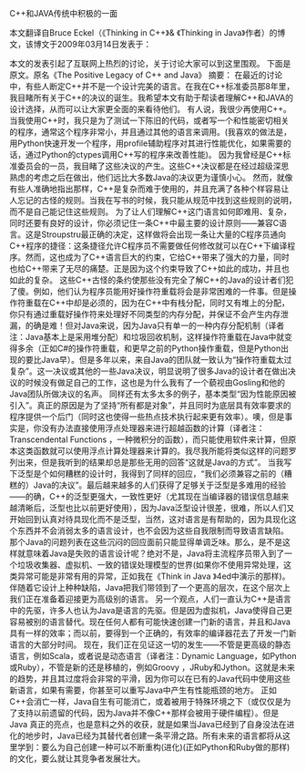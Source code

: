 C++和JAVA传统中积极的一面

本文翻译自Bruce Eckel（《Thinking in C++》& 《Thinking in Java》作者）的博文，该博文于2009年03月14日发表于：

本文的发表引起了互联网上热烈的讨论，关于讨论大家可以到这里围观。
下面是原文。原名《The Positive Legacy of C++ and Java》
摘要：
在最近的讨论中，有些人断定C++并不是一个设计完美的语言。在我在C++标准委员那8年里，我目睹所有关于C++的决议的诞生。我希望本文有助于帮读者理解C++和JAVA的设计选择，从而可以让大家更全面的来看待他们。
有人说，我很少再使用C++。当我使用C++时，我只是为了测试一下陈旧的代码，或者写一个和性能密切相关的程序，通常这个程序非常小，并且通过其他的语言来调用。(我喜欢的做法是，用Python快速开发一个程序，用profile辅助程序对其进行性能优化，如果需要的话，通过Python的ctypes调用C++写的程序来改善性能)。
因为我曾经是C++标准委员会的一员，我目睹了这些决议的产生。这些C++决议都是在经过超级深思熟虑的考虑之后在做出，他们远比大多数Java的决议更为谨慎小心。
然而，就像有些人准确地指出那样，C++是复杂而难于使用的，并且充满了各种个样容易让人忘记的古怪的规则。当我在写书的时候，我只能从规范中找到这些规则的说明，而不是自己能记住这些规则。
为了让人们理解C++这门语言如何即难用、复杂，同时还要有良好的设计，你必须记住一条C++中最主要的设计原则——兼容C语言。这是Stroupstru最正确的决定，这样做将会出现一条让大量的C程序员通向C++程序的捷径：这条捷径允许C程序员不需要做任何修改就可以在C++下编译程序。然而，这也成为了C++语言巨大的约束，它给C++带来了强大的力量，同时也给C++带来了无尽的痛楚。正是因为这个约束导致了C++如此的成功，并且也如此的复杂。
这些C++古怪的条约使那些没有完全了解C++的Java的设计者们犯了傻。例如，他们认为程序员能用好操作符重载将会是非常困难的一件事。但是操作符重载在C++中却是必须的，因为在C++中有栈分配，同时又有堆上的分配，你只有通过重载好操作符来处理好不同类型的内存分配，并保证不会产生内存泄漏，的确是难！但对Java来说，因为Java只有单一的一种内存分配机制（译者注：Java基本上是采用堆分配）和垃圾回收机制，这样操作符重载在Java中就变得多余（正如C#的操作符重载，和更早之前的Python操作重载，但是Python出现的要比Java早）。但是多年以来，来自Java的团队就一致认为“操作符重载太过复杂”。这一决议或其他的一些Java决议，明显说明了很多Java的设计者在做出决议的时候没有做足自己的工作，这也是为什么我有了一个藐视由Gosling和他的Java团队所做决议的名声。
同样还有太多太多的例子，基本类型“因为性能原因被引入”。真正的原因是为了坚持“所有都是对象”，并且同时为底层具有效率要求的程序提供一个后门（同时这也使得一些热点技术执行起来更有效率）。噢，但是事实是，你没有办法直接使用浮点处理器来进行超越函数的计算（译者注：Transcendental Functions ，一种微积分的函数），而只能使用软件来计算，但原本这类函数就可以使用浮点计算处理器来计算的。我尽我所能将类似这样的问题罗列出来，但是我听到的结果却总是那些无用的回答“这就是Java的方式”。
当我写下泛型是个如何糟糕的设计时，我得到了同样的回应，“我们必须兼容之前的（糟糕的）Java的决议”。最后越来越多的人们获得了足够关于泛型是多难用的经验——的确，C++的泛型更强大，一致性更好（尤其现在当编译器的错误信息越来越清晰后，泛型也比以前更好使用），因为Java泛型设计很差，很难，所以人们又开始回到认真对待具现化而不是泛型，当然，这对语言是有帮助的，因为具现化这个东西并不会消弱太多的语言设计，也不会因为这些自我限制而导致语言缺陷。
那个Java的问题列表在这些沉闷的回应面前只能显得单调乏味。那么，是不是这样就意味着Java是失败的语言设计呢？绝对不是，Java将主流程序员带入到了一个垃圾收集器、虚拟机、一致的错误处理模型的世界(如果你不使用异常处理，这类异常可能是非常有用的异常，正如我在《Think in Java 》4ed中演示的那样)。伴随着它设计上种种缺陷，Java把我们带领到了一个更高的层次，在这个层次上我们正在准备着迎接更为高级别的语言。
另一个观点，人们一直认为C++是语言中的先驱，许多人也认为Java是语言的先驱。但是因为虚拟机，Java使得自己更容易被别的语言替代。现在任何人都有可能快速创建一门新的语言，并且和Java具有一样的效率；而以前，要得到一个正确的，有效率的编译器花去了开发一门新语言的大部分时间。
现在，我们正在见证这一切的发生——不管是更高级的静态语言，例如Scala，或者说是动态语言（译者注：Dynamic Language，如Python或Ruby），不管是新的还是移植的，例如Groovy ，JRuby和Jython。这就是未来的趋势，并且其过度将会非常的平滑，因为你可以在已有的Java代码中使用这些新语言，如果有需要，你甚至可以重写Java中产生有性能瓶颈的地方。
正如C++会消亡一样，Java自生有可能消亡，或着被用于特殊环境之下（或仅仅是为了支持以前遗留的代码，因为Java并不像C++那样会被用于硬件编程）。但是Java 真正的亮点，也是意料之外的收获，就是如果当Java已经到了自身没法在进化的地步时，Java已经为其替代者创建一条平滑之路。所有未来的语言都将从这里学到：要么为自己创建一种可以不断重构(进化)(正如Python和Ruby做的那样)的文化，要么就让其竞争者发展壮大。